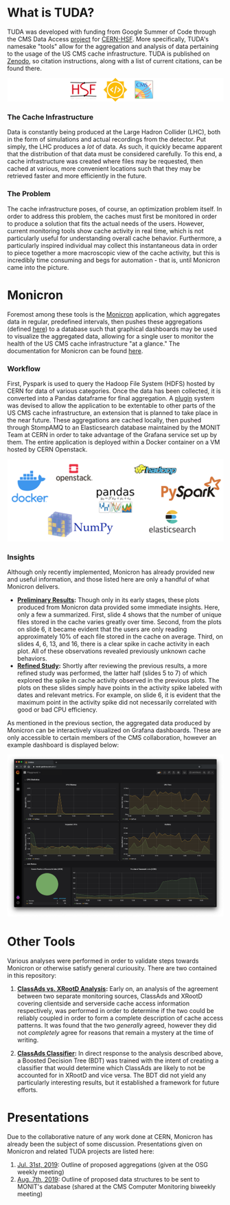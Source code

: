 # What is TUDA?

TUDA was developed with funding from Google Summer of Code through the CMS Data Access 
[project](https://summerofcode.withgoogle.com/archive/2019/projects/5441440799260672/) for [CERN-HSF](http://hepsoftwarefoundation.org/). More specifically, TUDA's namesake "tools" allow for the aggregation and analysis of data pertaining to the usage of the US CMS cache infrastructure. TUDA is published on [Zenodo](https://doi.org/10.5281/zenodo.3636224), so citation instructions, along with a list of current citations, can be found there.

![GSoC Logo](assets/logos.png)

### The Cache Infrastructure
Data is constantly being produced at the Large Hadron Collider (LHC), both in the form of simulations and actual recordings from the detector. Put simply, the LHC produces a _lot_ of data. As such, it quickly became apparent that the distribution of that data must be considered carefully. To this end, a cache infrastructure was created where files may be requested, then cached at various, more convenient locations such that they may be retrieved faster and more efficiently in the future.

### The Problem
The cache infrastructure poses, of course, an optimization problem itself. In order to address this problem, the caches must first be monitored in order to produce a solution that fits the actual needs of the users. However, current monitoring tools show cache activity in real time, which is not particularly useful for understanding overall cache behavior. Furthermore, a particularly inspired individual may collect this instantaneous data in order to piece together a more macroscopic view of the cache activity, but this is incredibly time consuming and begs for automation - that is, until Monicron came into the picture.

# Monicron
Foremost among these tools is the [Monicron](https://github.com/jkguiang/tuda/tree/master/monit) application, which aggregates data in regular, predefined intervals, then pushes these aggregations (defined [here](https://github.com/jkguiang/tuda/tree/master/monit/notebooks)) to a database such that graphical dashboards may be used to visualize the aggregated data, allowing for a single user to monitor the health of the US CMS cache infrastructure "at a glance." The documentation for Monicron can be found [here](https://github.com/jkguiang/tuda/wiki).

### Workflow
First, Pyspark is used to query the Hadoop File System (HDFS) hosted by CERN for data of various categories. Once the data has been collected, it is converted into a Pandas dataframe for final aggregation. A [plugin](https://github.com/jkguiang/tuda/tree/master/monit#adding-a-hdfs-source) system was devised to allow the application to be extentable to other parts of the US CMS cache infrastructure, an extension that is planned to take place in the near future. These aggregations are cached locally, then pushed through StompAMQ to an Elasticsearch database maintained by the MONIT Team at CERN in order to take advantage of the Grafana service set up by them. The entire application is deployed within a Docker container on a VM hosted by CERN Openstack.

![Technologies](assets/technologies.png)

### Insights
Although only recently implemented, Monicron has already provided new and useful information, and those listed here are only a handful of what Monicron delivers.
- **[Preliminary Results](http://uaf-10.t2.ucsd.edu/~jguiang/presentations/monicron/monicron_08-15-2019.pdf):** Though only in its early stages, these plots produced from Monicron data provided some immediate insights. Here, only a few a summarized. First, slide 4 shows that the number of unique files stored in the cache varies greatly over time. Second, from the plots on slide 6, it became evident that the users are only reading approximately 10% of each file stored in the cache on average. Third, on slides 4, 6, 13, and 16, there is a clear spike in cache activity in each plot. All of these observations revealed previously unknown cache behaviors.
- **[Refined Study](http://uaf-10.t2.ucsd.edu/~jguiang/presentations/monicron/monicron_08-20-2019.pdf):** Shortly after reviewing the previous results, a more refined study was performed, the latter half (slides 5 to 7) of which explored the spike in cache activity observed in the previous plots. The plots on these slides simply have points in the activity spike labeled with dates and relevant metrics. For example, on slide 6, it is evident that the maximum point in the activity spike did not necessarily correlated with good or bad CPU efficiency.

As mentioned in the previous section, the aggregated data produced by Monicron can be interactively visualized on Grafana dashboards. These are only accessible to certain members of the CMS collaboration, however an example dashboard is displayed below:

![Dashboard](assets/dashboard.png)

# Other Tools
Various analyses were performed in order to validate steps towards Monicron or otherwise satisfy general curiousity. There are two contained in this repository:
1. **[ClassAds vs. XRootD Analysis](https://nbviewer.jupyter.org/github/jkguiang/tuda/blob/master/analysis/SanityChecks_XRootD-vs-ClassAds.ipynb):** Early on, an analysis of the agreement between two separate monitoring sources, ClassAds and XRootD covering clientside and serverside cache access information respectively, was performed in order to determine if the two could be reliably coupled in order to form a complete description of cache access patterns. It was found that the two _generally_ agreed, however they did not _completely_ agree for reasons that remain a mystery at the time of writing.

2. **[ClassAds Classifier](https://nbviewer.jupyter.org/github/jkguiang/tuda/blob/master/analysis/BDT.ipynb):** In direct response to the analysis described above, a Boosted Decision Tree (BDT) was trained with the intent of creating a classifier that would determine which ClassAds are likely to not be accounted for in XRootD and vice versa. The BDT did not yield any particularly interesting results, but it established a framework for future efforts.

# Presentations
Due to the collaborative nature of any work done at CERN, Monicron has already been the subject of some discussion. Presentations given on Monicron and related TUDA projects are listed here:
1. [Jul. 31st, 2019](http://uaf-10.t2.ucsd.edu/~jguiang/presentations/monicron/monicron_07-31-2019.pdf): Outline of proposed aggregations (given at the OSG weekly meeting)
2. [Aug. 7th, 2019](http://uaf-10.t2.ucsd.edu/~jguiang/presentations/monicron/monicron_08-07-2019.pdf): Outline of proposed data structures to be sent to MONIT's database (shared at the CMS Computer Monitoring biweekly meeting)
